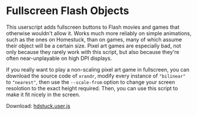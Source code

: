 # Fullscreen Flash Objects

This userscript adds fullscreen buttons to Flash movies and games that otherwise
wouldn't allow it. Works much more reliably on simple animations, such as the
ones on Homestuck, than on games, many of which assume their object will be a
certain size. Pixel art games are especially bad, not only because they rarely
work with this script, but also because they're often near-unplayable on high
DPI displays. 

If you really want to play a non-scaling pixel art game in fullscreen, you can
download the source code of `xrandr`, modify every instance of `"bilinear"` to
`"nearest"`, then use the `--scale-from` option to change your screen resolotion
to the exact height required. Then, you can use this script to make it fit
nicely in the screen. 

Download: [hdstuck.user.js][1]

[1]: http://samuelphillips.net/404
